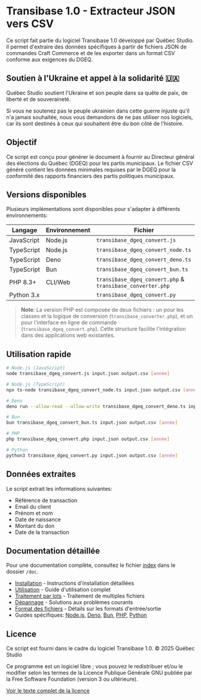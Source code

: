 # Transibase 1.0 - Extracteur JSON vers CSV

Ce script fait partie du logiciel Transibase 1.0 développé par Québec Studio.
Il permet d'extraire des données spécifiques à partir de fichiers JSON de commandes Craft Commerce et de les exporter dans un format CSV conforme aux exigences du DGEQ.

## Soutien à l'Ukraine et appel à la solidarité 🇺🇦

Québec Studio soutient l'Ukraine et son peuple dans sa quête de paix, de liberté et de souveraineté.

Si vous ne soutenez pas le peuple ukrainien dans cette guerre injuste qu'il n'a jamais souhaitée, nous vous demandons de ne pas utiliser nos logiciels, car ils sont destinés à ceux qui souhaitent être du bon côté de l'histoire.

## Objectif

Ce script est conçu pour générer le document à fournir au Directeur général des élections du Québec (DGEQ) pour les partis municipaux. Le fichier CSV généré contient les données minimales requises par le DGEQ pour la conformité des rapports financiers des partis politiques municipaux.

## Versions disponibles

Plusieurs implémentations sont disponibles pour s'adapter à différents environnements:

| Langage | Environnement | Fichier |
|---------|---------------|---------|
| JavaScript | Node.js | `transibase_dgeq_convert.js` |
| TypeScript | Node.js | `transibase_dgeq_convert_node.ts` |
| TypeScript | Deno | `transibase_dgeq_convert_deno.ts` |
| TypeScript | Bun | `transibase_dgeq_convert_bun.ts` |
| PHP 8.3+ | CLI/Web | `transibase_dgeq_convert.php` & `transibase_converter.php` |
| Python 3.x | | `transibase_dgeq_convert.py` |

> **Note**: La version PHP est composée de deux fichiers : un pour les classes et la logique de conversion (`transibase_converter.php`), et un pour l'interface en ligne de commande (`transibase_dgeq_convert.php`). Cette structure facilite l'intégration dans des applications web existantes.

## Utilisation rapide

```bash
# Node.js (JavaScript)
node transibase_dgeq_convert.js input.json output.csv [année]

# Node.js (TypeScript)
npx ts-node transibase_dgeq_convert_node.ts input.json output.csv [année]

# Deno
deno run --allow-read --allow-write transibase_dgeq_convert_deno.ts input.json output.csv [année]

# Bun
bun transibase_dgeq_convert_bun.ts input.json output.csv [année]

# PHP
php transibase_dgeq_convert.php input.json output.csv [année]

# Python
python3 transibase_dgeq_convert.py input.json output.csv [année]
```

## Données extraites

Le script extrait les informations suivantes:
- Référence de transaction
- Email du client
- Prénom et nom
- Date de naissance
- Montant du don
- Date de la transaction

## Documentation détaillée

Pour une documentation complète, consultez le fichier [index](/doc/index.md) dans le dossier `/doc`.

- [Installation](/doc/installation.md) - Instructions d'installation détaillées
- [Utilisation](/doc/usage.md) - Guide d'utilisation complet
- [Traitement par lots](/doc/batch-processing.md) - Traitement de multiples fichiers
- [Dépannage](/doc/troubleshooting.md) - Solutions aux problèmes courants
- [Format des fichiers](/doc/file-format.md) - Détails sur les formats d'entrée/sortie
- Guides spécifiques: [Node.js](/doc/node.md), [Deno](/doc/deno.md), [Bun](/doc/bun.md), [PHP](/doc/php.md), [Python](/doc/python.md)

## Licence

Ce script est fourni dans le cadre du logiciel Transibase 1.0.
© 2025 Québec Studio

Ce programme est un logiciel libre ; vous pouvez le redistribuer et/ou le modifier selon les termes de la Licence Publique Générale GNU publiée par la Free Software Foundation (version 3 ou ultérieure).

[Voir le texte complet de la licence](/LICENSE)